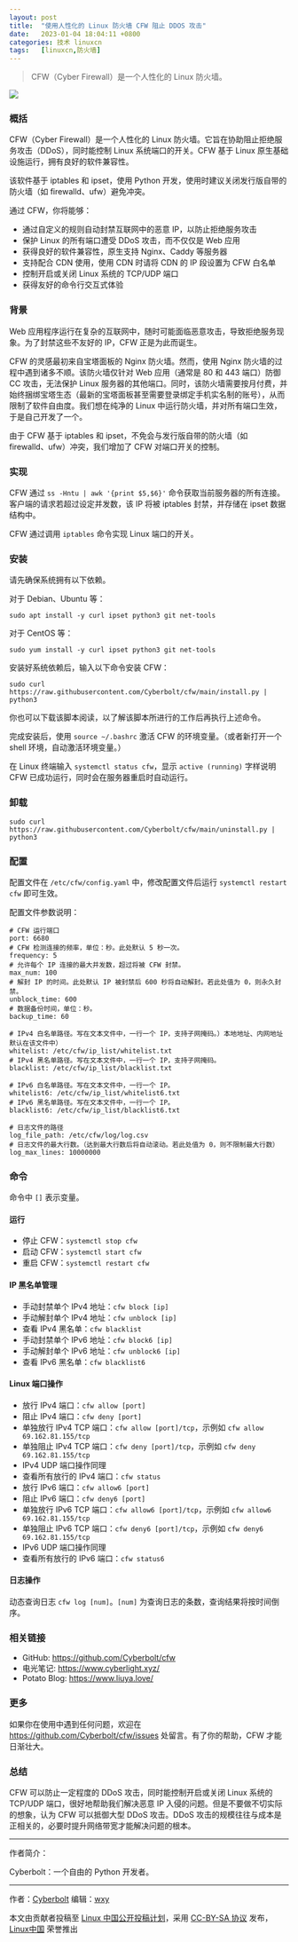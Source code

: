 ```yaml
---
layout: post
title:	"使用人性化的 Linux 防火墙 CFW 阻止 DDOS 攻击"
date:	2023-01-04 18:04:11 +0800 
categories:	技术 linuxcn 
tags:	[linuxcn,防火墙]
---
```




> 
> CFW（Cyber Firewall）是一个人性化的 Linux 防火墙。
> 
> 
> 


![](/Asserts/Images//attachment/album/202301/04/180411e6sc9csem77kz3kl.jpg)


### 概括


CFW（Cyber Firewall）是一个人性化的 Linux 防火墙。它旨在协助阻止拒绝服务攻击（DDoS），同时能控制 Linux 系统端口的开关。CFW 基于 Linux 原生基础设施运行，拥有良好的软件兼容性。


该软件基于 iptables 和 ipset，使用 Python 开发，使用时建议关闭发行版自带的防火墙（如 firewalld、ufw）避免冲突。


通过 CFW，你将能够：


* 通过自定义的规则自动封禁互联网中的恶意 IP，以防止拒绝服务攻击
* 保护 Linux 的所有端口遭受 DDoS 攻击，而不仅仅是 Web 应用
* 获得良好的软件兼容性，原生支持 Nginx、Caddy 等服务器
* 支持配合 CDN 使用，使用 CDN 时请将 CDN 的 IP 段设置为 CFW 白名单
* 控制开启或关闭 Linux 系统的 TCP/UDP 端口
* 获得友好的命令行交互式体验


### 背景


Web 应用程序运行在复杂的互联网中，随时可能面临恶意攻击，导致拒绝服务现象。为了封禁这些不友好的 IP，CFW 正是为此而诞生。


CFW 的灵感最初来自宝塔面板的 Nginx 防火墙。然而，使用 Nginx 防火墙的过程中遇到诸多不顺。该防火墙仅针对 Web 应用（通常是 80 和 443 端口）防御 CC 攻击，无法保护 Linux 服务器的其他端口。同时，该防火墙需要按月付费，并始终捆绑宝塔生态（最新的宝塔面板甚至需要登录绑定手机实名制的账号），从而限制了软件自由度。我们想在纯净的 Linux 中运行防火墙，并对所有端口生效，于是自己开发了一个。


由于 CFW 基于 iptables 和 ipset，不免会与发行版自带的防火墙（如 firewalld、ufw）冲突，我们增加了 CFW 对端口开关的控制。


### 实现


CFW 通过 `ss -Hntu | awk '{print $5,$6}'` 命令获取当前服务器的所有连接。客户端的请求若超过设定并发数，该 IP 将被 iptables 封禁，并存储在 ipset 数据结构中。


CFW 通过调用 `iptables` 命令实现 Linux 端口的开关。


### 安装


请先确保系统拥有以下依赖。


对于 Debian、Ubuntu 等：



```
sudo apt install -y curl ipset python3 git net-tools

```

对于 CentOS 等：



```
sudo yum install -y curl ipset python3 git net-tools

```

安装好系统依赖后，输入以下命令安装 CFW：



```
sudo curl https://raw.githubusercontent.com/Cyberbolt/cfw/main/install.py | python3

```

你也可以下载该脚本阅读，以了解该脚本所进行的工作后再执行上述命令。


完成安装后，使用 `source ~/.bashrc` 激活 CFW 的环境变量。（或者新打开一个 shell 环境，自动激活环境变量。）


在 Linux 终端输入 `systemctl status cfw`，显示 `active (running)` 字样说明 CFW 已成功运行，同时会在服务器重启时自动运行。


### 卸载



```
sudo curl https://raw.githubusercontent.com/Cyberbolt/cfw/main/uninstall.py | python3

```

### 配置


配置文件在 `/etc/cfw/config.yaml` 中，修改配置文件后运行 `systemctl restart cfw` 即可生效。


配置文件参数说明：



```
# CFW 运行端口
port: 6680
# CFW 检测连接的频率，单位：秒。此处默认 5 秒一次。
frequency: 5
# 允许每个 IP 连接的最大并发数，超过将被 CFW 封禁。
max_num: 100
# 解封 IP 的时间。此处默认 IP 被封禁后 600 秒将自动解封。若此处值为 0，则永久封禁。
unblock_time: 600
# 数据备份时间，单位：秒。
backup_time: 60

# IPv4 白名单路径。写在文本文件中，一行一个 IP，支持子网掩码。）本地地址、内网地址默认在该文件中）
whitelist: /etc/cfw/ip_list/whitelist.txt
# IPv4 黑名单路径。写在文本文件中，一行一个 IP，支持子网掩码。
blacklist: /etc/cfw/ip_list/blacklist.txt

# IPv6 白名单路径。写在文本文件中，一行一个 IP。
whitelist6: /etc/cfw/ip_list/whitelist6.txt
# IPv6 黑名单路径。写在文本文件中，一行一个 IP。
blacklist6: /etc/cfw/ip_list/blacklist6.txt

# 日志文件的路径
log_file_path: /etc/cfw/log/log.csv
# 日志文件的最大行数。（达到最大行数后将自动滚动。若此处值为 0，则不限制最大行数）
log_max_lines: 10000000

```

### 命令


命令中 `[]` 表示变量。


#### 运行


* 停止 CFW：`systemctl stop cfw`
* 启动 CFW：`systemctl start cfw`
* 重启 CFW：`systemctl restart cfw`


#### IP 黑名单管理


* 手动封禁单个 IPv4 地址：`cfw block [ip]`
* 手动解封单个 IPv4 地址：`cfw unblock [ip]`
* 查看 IPv4 黑名单：`cfw blacklist`
* 手动封禁单个 IPv6 地址：`cfw block6 [ip]`
* 手动解封单个 IPv6 地址：`cfw unblock6 [ip]`
* 查看 IPv6 黑名单：`cfw blacklist6`


#### Linux 端口操作


* 放行 IPv4 端口：`cfw allow [port]`
* 阻止 IPv4 端口：`cfw deny [port]`
* 单独放行 IPv4 TCP 端口：`cfw allow [port]/tcp`，示例如 `cfw allow 69.162.81.155/tcp`
* 单独阻止 IPv4 TCP 端口：`cfw deny [port]/tcp`，示例如 `cfw deny 69.162.81.155/tcp`
* IPv4 UDP 端口操作同理
* 查看所有放行的 IPv4 端口：`cfw status`
* 放行 IPv6 端口：`cfw allow6 [port]`
* 阻止 IPv6 端口：`cfw deny6 [port]`
* 单独放行 IPv6 TCP 端口：`cfw allow6 [port]/tcp`，示例如 `cfw allow6 69.162.81.155/tcp`
* 单独阻止 IPv6 TCP 端口：`cfw deny6 [port]/tcp`，示例如 `cfw deny6 69.162.81.155/tcp`
* IPv6 UDP 端口操作同理
* 查看所有放行的 IPv6 端口：`cfw status6`


#### 日志操作


动态查询日志 `cfw log [num]`。`[num]` 为查询日志的条数，查询结果将按时间倒序。


### 相关链接


* GitHub: <https://github.com/Cyberbolt/cfw>
* 电光笔记: <https://www.cyberlight.xyz/>
* Potato Blog: <https://www.liuya.love/>


### 更多


如果你在使用中遇到任何问题，欢迎在 <https://github.com/Cyberbolt/cfw/issues> 处留言。有了你的帮助，CFW 才能日渐壮大。


### 总结


CFW 可以防止一定程度的 DDoS 攻击，同时能控制开启或关闭 Linux 系统的 TCP/UDP 端口，很好地帮助我们解决恶意 IP 入侵的问题。但是不要做不切实际的想象，认为 CFW 可以抵御大型 DDoS 攻击。DDoS 攻击的规模往往与成本是正相关的，必要时提升网络带宽才能解决问题的根本。




---


作者简介：


Cyberbolt：一个自由的 Python 开发者。




---


作者：[Cyberbolt](https://www.zhihu.com/people/cyberbolt) 编辑：[wxy](https://github.com/wxy)


本文由贡献者投稿至 [Linux 中国公开投稿计划](https://github.com/LCTT/Articles/)，采用 [CC-BY-SA 协议](https://creativecommons.org/licenses/by-sa/4.0/deed.zh) 发布，[Linux中国](https://linux.cn/) 荣誉推出
